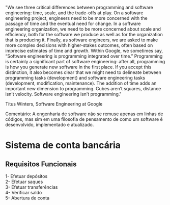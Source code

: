 
"We see three critical differences between programming and software engineering: time, scale, and the trade-offs at play. On a software engineering project, engineers need to be more concerned with the passage of time and the eventual need for change. In a software engineering organization, we need to be more concerned about scale and efficiency, both for the software we produce as well as for the organization that is producing it. Finally, as software engineers, we are asked to make more complex decisions with higher-stakes outcomes, often based on imprecise estimates of time and growth. Within Google, we sometimes say, “Software engineering is programming integrated over time.” Programming is certainly a significant part of software engineering: after all, programming is how you generate new software in the first place. If you accept this distinction, it also becomes clear that we might need to delineate between programming tasks (development) and software engineering tasks (development, modification, maintenance). The addition of time adds an important new dimension to programming. Cubes aren’t squares, distance isn’t velocity. Software engineering isn’t programming."

Titus Winters, Software Engineering at Google

Comentário:
A engenharia de software não se remuse apenas em linhas de códigos, mas sim em uma filosofia de pensamento de como um software é desenvolvido, implementado e atualizado.

# Sistema de conta bancária
## Requisitos Funcionais<br>
1- Efetuar depósitos<br>
2- Efetuar saques<br>
3- Efetuar transferências<br>
4- Verificar saldo<br>
5- Abertura de conta
